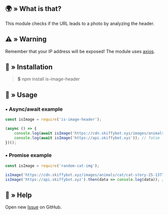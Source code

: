 ## 🌍 » What is that?
This module checks if the URL leads to a photo by analyzing the header.

## ⚠️ » Warning
Remember that your IP address will be exposed! The module uses [axios](https://www.npmjs.com/package/axios).

## 🤔 » Installation
> **$** npm install is-image-header

## 📝 » Usage
### • Async/await example
```js
const isImage = require('is-image-header');

(async () => {
    console.log(await isImage('https://cdn.skiffybot.xyz/images/animals/cat/cat-story-25-1377426-min.jpg')); // true
    console.log(await isImage('https://api.skiffybot.xyz')); // false
})();
```

### • Promise example
```js
const isImage = require('random-cat-img');

isImage('https://cdn.skiffybot.xyz/images/animals/cat/cat-story-25-1377426-min.jpg').then(data => console.log(data)); // true
isImage('https://api.skiffybot.xyz').then(data => console.log(data)); // false
```

## 🤝 » Help
Open new [Issue](https://github.com/sefinek24/is-image-header/issues/new/choose) on GitHub.